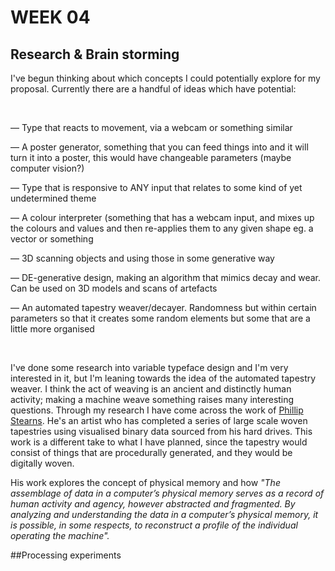 # WEEK 04

## Research & Brain storming
I've begun thinking about which concepts I could potentially explore for my proposal. Currently there are a handful of ideas which have potential:

<br/>

— Type that reacts to movement, via a webcam or something similar

— A poster generator, something that you can feed things into and it will turn it into a poster, this would have changeable parameters (maybe computer vision?)

— Type that is responsive to ANY input that relates to some kind of yet undetermined theme

— A colour interpreter (something that has a webcam input, and mixes up the colours and values and then re-applies them to any given shape eg. a vector or something

— 3D scanning objects and using those in some generative way

— DE-generative design, making an algorithm that mimics decay and wear. Can be used on 3D models and scans of artefacts

— An automated tapestry weaver/decayer. Randomness but within certain parameters so that it creates some random elements but some that are a little more organised

<br/>

I've done some research into variable typeface design and I'm very interested in it, but I'm leaning towards the idea of the automated tapestry weaver. I think the act of weaving is an ancient and distinctly human activity; making a machine weave something raises many interesting questions. Through my research I have come across the work of [Phillip Stearns](https://phillipstearns.wordpress.com/fragmented-memory/). He's an artist who has completed a series of large scale woven tapestries using visualised binary data sourced from his hard drives. This work is a different take to what I have planned, since the tapestry would consist of things that are procedurally generated, and they would be digitally woven.

His work explores the concept of physical memory and how *"The assemblage of data in a computer’s physical memory serves as a record of human activity and agency, however abstracted and fragmented. By analyzing and understanding the data in a computer’s physical memory, it is possible, in some respects, to reconstruct a profile of the individual operating the machine".* 

##Processing experiments









